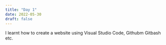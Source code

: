 ```yaml
---
title: "Day 1"
date: 2022-05-30
draft: false
---
```

I learnt how to create a website using Visual Studio Code, Githubm Gitbash etc.
